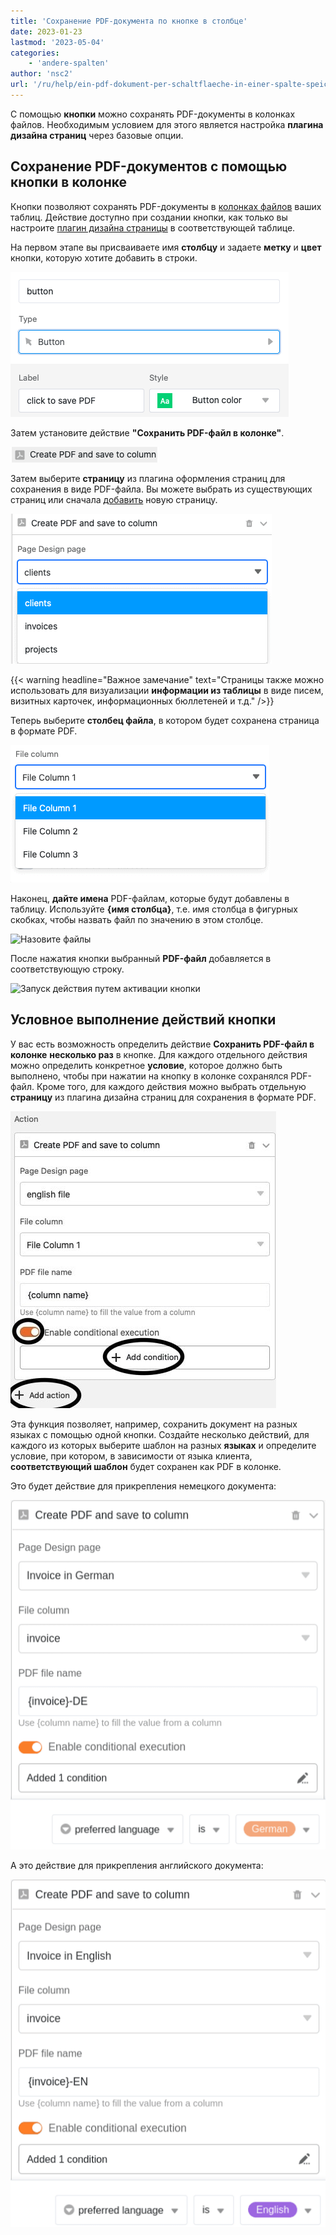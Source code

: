 ```yaml
---
title: 'Сохранение PDF-документа по кнопке в столбце'
date: 2023-01-23
lastmod: '2023-05-04'
categories:
    - 'andere-spalten'
author: 'nsc2'
url: '/ru/help/ein-pdf-dokument-per-schaltflaeche-in-einer-spalte-speichern'
---
```


С помощью **кнопки** можно сохранять PDF-документы в колонках файлов. Необходимым условием для этого является настройка **плагина дизайна страниц** через базовые опции.

## Сохранение PDF-документов с помощью кнопки в колонке

Кнопки позволяют сохранять PDF-документы в [колонках файлов](https://seatable.io/ru/docs/datei-und-bildanhaenge/die-datei-spalte/) ваших таблиц. Действие доступно при создании кнопки, как только вы настроите [плагин дизайна страницы](https://seatable.io/ru/?post_type=docs&p=19223) в соответствующей таблице.

На первом этапе вы присваиваете имя **столбцу** и задаете **метку** и **цвет** кнопки, которую хотите добавить в строки.

![Название линии, маркировка и выбор цвета кнопки](images/name-button-and-select-colour.png)

Затем установите действие **"Сохранить PDF-файл в колонке"**.

![Выбор действия: Сохранить PDF-файл в столбце](images/create-pdf-design-and-save-to-column.png)

Затем выберите **страницу** из плагина оформления страниц для сохранения в виде PDF-файла. Вы можете выбрать из существующих страниц или сначала [добавить](https://seatable.io/ru/?post_type=docs&p=19223) новую страницу.

![Выбор страницы из плагина оформления страницы, которая должна быть сохранена как PDF в колонке.](images/select-file-to-create-PDF-with.png)

{{< warning  headline="Важное замечание"  text="Страницы также можно использовать для визуализации **информации из таблицы** в виде писем, визитных карточек, информационных бюллетеней и т.д." />}}

Теперь выберите **столбец файла**, в котором будет сохранена страница в формате PDF.

![Выберите столбец файла, в котором будет сохранен PDF-файл.](images/select-column-to-put-PDF.png)

Наконец, **дайте имена** PDF-файлам, которые будут добавлены в таблицу. Используйте **{имя столбца}**, т.е. имя столбца в фигурных скобках, чтобы назвать файл по значению в этом столбце.

![Назовите файлы](https://seatable.io/wp-content/uploads/2023/01/PDF-file-name.png)

После нажатия кнопки выбранный **PDF-файл** добавляется в соответствующую строку.

![Запуск действия путем активации кнопки](https://seatable.io/wp-content/uploads/2023/01/pdf-example.gif)

## Условное выполнение действий кнопки

У вас есть возможность определить действие **Сохранить PDF-файл в колонке** **несколько раз** в кнопке. Для каждого отдельного действия можно определить конкретное **условие**, которое должно быть выполнено, чтобы при нажатии на кнопку в колонке сохранялся PDF-файл. Кроме того, для каждого действия можно выбрать отдельную **страницу** из плагина дизайна страниц для сохранения в формате PDF.

![Определение нескольких действий для кнопки и добавление определенных условий для выполнения действия](images/add-several-actions-and-conditions-to-button.jpg)

Эта функция позволяет, например, сохранить документ на разных языках с помощью одной кнопки. Создайте несколько действий, для каждого из которых выберите шаблон на разных **языках** и определите условие, при котором, в зависимости от языка клиента, **соответствующий шаблон** будет сохранен как PDF в колонке.

Это будет действие для прикрепления немецкого документа:

![Определение различных шаблонов на разных языках для каждого действия, чтобы соответствующий шаблон сохранялся в колонке в зависимости от происхождения клиента и применяемого условия фильтрации](images/create-pdf-via-button-condition-1.png)

А это действие для прикрепления английского документа:

![Определение различных шаблонов на разных языках для каждого действия, чтобы соответствующий шаблон сохранялся в колонке в зависимости от происхождения клиента и применяемого условия фильтрации](images/create-pdf-via-button-condition-2.png)
